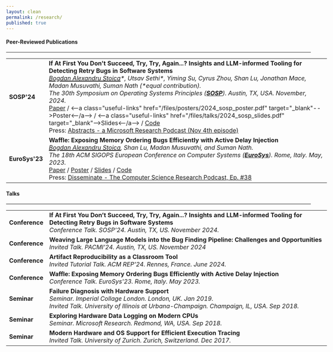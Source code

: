 ```yaml
---
layout: clean
permalink: /research/
published: true
---
```


<!-- Papers -->

<style>
  body {
    max-width: 1200px; /* Change this value to your desired width */
  }
</style>

<h4 class="news-style" style="margin-top: 20px">Peer-Reviewed Publications</h4>
<hr class="news-style" style="width: 95%; ">

<table id="papersTable" style="border-collapse: collapse;">
  <tr>
    <td class="table-left-column-with-text-color"><b>SOSP'24</b></td>
    <td class="table-right-column">
	  <b>If At First You Don't Succeed, Try, Try, Again...? Insights and LLM-informed Tooling for Detecting Retry Bugs in Software Systems</b><br>
	  <i><u style="text-decoration-thickness: 2px;">Bogdan Alexandru Stoica</u>*, Utsav Sethi*, Yiming Su, Cyrus Zhou, Shan Lu, Jonathan Mace, Madan Musuvathi, Suman Nath (*equal contribution).</i><br>
	  <i>The 30th Symposium on Operating Systems Principles (<a class="useful-links" href="https://sigops.org/s/conferences/sosp/2024/" target="_blank"><b>SOSP</b></a>). Austin, TX, USA. November, 2024.</i><br>
	  <a class="useful-links" href="/files/papers/2024_sosp_wasabi.pdf" target="_blank">Paper</a> / <--a class="useful-links" href="/files/posters/2024_sosp_poster.pdf" target="_blank"-->Poster<--/a--> / <--a class="useful-links" href="/files/talks/2024_sosp_slides.pdf" target="_blank"-->Slides<--/a--> / <a class="useful-links" href="https://github.com/bastoica/wasabi/" target="_blank">Code</a><br>
	  	Press: <a class="useful-links" href="https://www.microsoft.com/en-us/research/podcast/abstracts-november-4-2024/" target="_blank">Abstracts - a Microsoft Research Podcast (Nov 4th episode)</a>
	</td>
  </tr>
  <tr>
    <td class="table-left-column-with-text-color"><b>EuroSys'23</b></td>
    <td class="table-right-column">
	  <b>Waffle: Exposing Memory Ordering Bugs Efficiently with Active Delay Injection</b><br>
	  <i><u style="text-decoration-thickness: 2px;">Bogdan Alexandru Stoica</u>, Shan Lu, Madan Musuvathi, and Suman Nath.</i><br>
	  <i>The 18th ACM SIGOPS European Conference on Computer Systems (<a class="useful-links" href="https://2023.eurosys.org/" target="_blank"><b>EuroSys</b></a>). Rome, Italy. May, 2023.</i><br>
	  <a class="useful-links" href="/files/papers/2023_eurosys_waffle.pdf" target="_blank">Paper</a> / <a class="useful-links" href="/files/posters/2023_eurosys_poster.pdf" target="_blank">Poster</a> / <a class="useful-links" href="/files/talks/2023_eurosys_slides.ppsx" target="_blank">Slides</a> / <a class="useful-links" href="https://github.com/bastoica/waffle" target="_blank">Code</a><br>
	   Press: <a class="useful-links" href="https://disseminatepodcast.podcastpage.io/episode/bogdan-stoica-waffle-exposing-memory-ordering-bugs-efficiently-with-active-delay-injection-38" target="_blank">Disseminate - The Computer Science Research Podcast, Ep. #38</a>
	</td>
  </tr>
</table>


<!-- Talks -->

<h4 class="news-style" style="margin-top: 20px">Talks</h4>
<hr class="news-style" style="width: 95%; ">

<table id="talksTable" style="border-collapse: collapse;">
  <tr>
    <td class="table-left-column-with-text-color"><b>Conference</b></td>
    <td class="table-right-column">
	  <b>If At First You Don’t Succeed, Try, Try, Again...? Insights and LLM-informed Tooling for Detecting
Retry Bugs in Software Systems</b><br>
	  <i>Conference Talk. SOSP’24. Austin, TX, US. November 2024.</i><br>
	</td>
  </tr>
  <tr>
    <td class="table-left-column-with-text-color"><b>Conference</b></td>
    <td class="table-right-column">
	  <b>Weaving Large Language Models into the Bug Finding Pipeline: Challenges and Opportunities</b><br>
	  <i>Invited Talk. PACMI’24. Austin, TX, US. November 2024</i><br>
	</td>
  </tr>
  <tr>
    <td class="table-left-column-with-text-color"><b>Conference</b></td>
    <td class="table-right-column">
	  <b>Artifact Reproducibility as a Classroom Tool</b><br>
	  <i>Invited Tutorial Talk. ACM REP'24. Rennes, France. June 2024.</i><br>
	</td>
  </tr>
  <tr>
    <td class="table-left-column-with-text-color"><b>Conference</b></td>
    <td class="table-right-column">
	  <b>Waffle: Exposing Memory Ordering Bugs Efficiently with Active Delay Injection</b><br>
	  <i>Conference Talk. EuroSys'23. Rome, Italy. May 2023.</i><br>
	</td>
  </tr>
  <tr>
    <td class="table-left-column-with-text-color"><b>Seminar</b></td>
    <td class="table-right-column">
	  <b>Failure Diagnosis with Hardware Support</b><br>
	  <i>Seminar. Imperial Collage London. London, UK. Jan 2019.</i><br>
	  <i>Invited Talk. University of Illinois at Urbana-Champaign. Champaign, IL, USA. Sep 2018.</i><br>
	</td>
  </tr>
  <tr>
    <td class="table-left-column-with-text-color"><b>Seminar</b></td>
    <td class="table-right-column">
	  <b>Exploring Hardware Data Logging on Modern CPUs</b><br>
	  <i>Seminar. Microsoft Research. Redmond, WA, USA. Sep 2018.</i><br>
	</td>
  </tr>
  <tr>
    <td class="table-left-column-with-text-color"><b>Seminar</b></td>
    <td class="table-right-column">
	  <b>Modern Hardware and OS Support for Efficient Execution Tracing</b><br>
	  <i>Invited Talk. University of Zurich. Zurich, Switzerland. Dec 2017.</i><br>
	</td>
  </tr>
</table>

